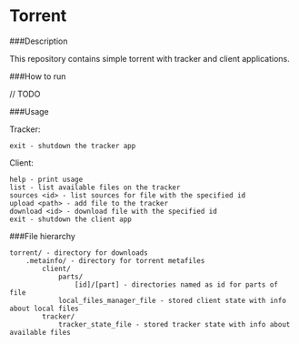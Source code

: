 # Torrent

###Description

This repository contains simple torrent with tracker and client applications.

###How to run

// TODO

###Usage

Tracker:</br>
```
exit - shutdown the tracker app
```

Client:</br>
```
help - print usage
list - list available files on the tracker
sources <id> - list sources for file with the specified id
upload <path> - add file to the tracker
download <id> - download file with the specified id
exit - shutdown the client app
```

###File hierarchy
```
torrent/ - directory for downloads
    .metainfo/ - directory for torrent metafiles
        client/
            parts/ 
                [id]/[part] - directories named as id for parts of file
            local_files_manager_file - stored client state with info about local files
        tracker/
            tracker_state_file - stored tracker state with info about available files

``` 
